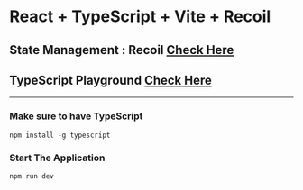 # React + TypeScript + Vite + Recoil

## State Management : Recoil [Check Here](https://recoiljs.org/docs/introduction/getting-started/)
## TypeScript Playground [Check Here](https://www.typescriptlang.org/)
---

### Make sure to have TypeScript

    npm install -g typescript

### Start The Application

    npm run dev
